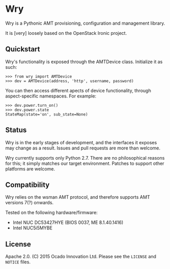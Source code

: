 # Wry

Wry is a Pythonic AMT provisioning, configuration and management library.

It is [very] loosely based on the OpenStack Ironic project.

## Quickstart

Wry's functionality is exposed through the AMTDevice class. Initialize it as such:

    >>> from wry import AMTDevice
    >>> dev = AMTDevice(address, 'http', username, password)

You can then access different apects of device functionality, through aspect-specific namespaces. For example:

    >>> dev.power.turn_on()
    >>> dev.power.state
    StateMap(state='on', sub_state=None)

## Status
Wry is in the early stages of development, and the interfaces it exposes may change as a result. Issues and pull requests are more than welcome.

Wry currently supports only Python 2.7. There are no philosophical reasons for this; it simply matches our target environment. Patches to support other platforms are welcome.

## Compatibility

Wry relies on the wsman AMT protocol, and therefore supports AMT versions 7(?) onwards.

Tested on the following hardware/firmware:

- Intel NUC DC53427HYE (BIOS 0037, ME 8.1.40.1416)
- Intel NUC5i5MYBE

## License

Apache 2.0. (C) 2015 Ocado Innovation Ltd. Please see the `LICENSE` and `NOTICE` files.

